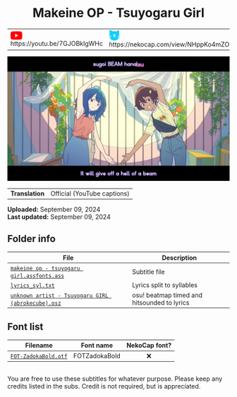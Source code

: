 
<h1 align='center'>Makeine OP - Tsuyogaru Girl</h1>

<table align='center'>
    <tr>
        <td> <img src='../.img/youtube.svg' alt='YouTube' width=27 align='center'> &nbsp https://youtu.be/7GJOBkIgWHc </td>
        <td> <img src='../.img/nekocap.svg' alt='NekoCap' width=23 align='center'> &nbsp https://nekocap.com/view/NHppKo4mZO </td>
    </tr>
</table>

[![](./preview.webp)](https://www.youtube.com/watch?v=7GJOBkIgWHc&nekocap=NHppKo4mZO)

<table align='center'>
    <tr>
        <!-- Translation -->
        <td><b>Translation</b></td>
        <!--  Official (YouTube captions) -->
        <td>Official (YouTube captions)</td>
    </tr>
</table>

**Uploaded:** September 09, 2024  
**Last updated:** September 09, 2024

<!-- Description goes here -->

## Folder info

| File | Description |
| ---- | ----------- |
[`makeine op - tsuyogaru girl.assfonts.ass`](makeine%20op%20-%20tsuyogaru%20girl.assfonts.ass) | Subtitle file |
[`lyrics_syl.txt`](lyrics_syl.txt) | Lyrics split to syllables |
[`unknown artist - Tsuyogaru GIRL (abrokecube).osz`](unknown%20artist%20-%20Tsuyogaru%20GIRL%20%28abrokecube%29.osz) | osu! beatmap timed and hitsounded to lyrics |

## Font list

| Filename | Font name | NekoCap font? |
| ---- | ---- | :--: |
 [`FOT-ZadokaBold.otf`](./fonts/FOT-ZadokaBold.otf) | FOTZadokaBold | ❌ |

<!-- Permissions -->
## 
You are free to use these subtitles for whatever purpose. Please keep any credits listed in the subs. Credit is not required, but is appreciated.
